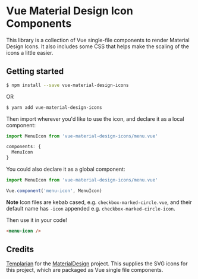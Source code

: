 # Vue Material Design Icon Components

This library is a collection of Vue single-file components to render Material
Design Icons. It also includes some CSS that helps make the scaling of the
icons a little easier.

## Getting started

```bash
$ npm install --save vue-material-design-icons
```

OR

```bash
$ yarn add vue-material-design-icons
```

Then import wherever you'd like to use the icon, and declare it as a local
component:

```javascript
import MenuIcon from 'vue-material-design-icons/menu.vue'

components: {
  MenuIcon
}
```

You could also declare it as a global component:

```javascript
import MenuIcon from 'vue-material-design-icons/menu.vue'

Vue.component('menu-icon', MenuIcon)
```

**Note** Icon files are kebab cased, e.g. `checkbox-marked-circle.vue`, and
their default name has `-icon` appended e.g. `checkbox-marked-circle-icon`.

Then use it in your code!

```html
<menu-icon />
```

## Credits

[Templarian](https://github.com/Templarian "Templarian's GitHub profile") for
the [MaterialDesign](https://github.com/Templarian/MaterialDesign "MaterialDesign Github page")
project. This supplies the SVG icons for this project, which are packaged as
Vue single file components.
